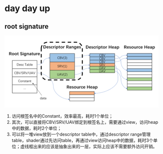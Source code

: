 # day day up

## root signature

![](./image/RS.png)

1. 访问根签名中的Constant，效率最高，耗时1个单位；
2. 其次，可以直接将CBV/SRV/UAV绑定到根签名上，需要通过view，访问heap中的数据，耗时2个单位；
3. 可以将一堆view放到一个descriptor table中，通过descriptor range管理table，shader通过先访问table，再通过view访问heap中的数据，耗时3个单位；虚线框出来的应该是抽象出来的一层，实际上应该不需要额外访问开销。